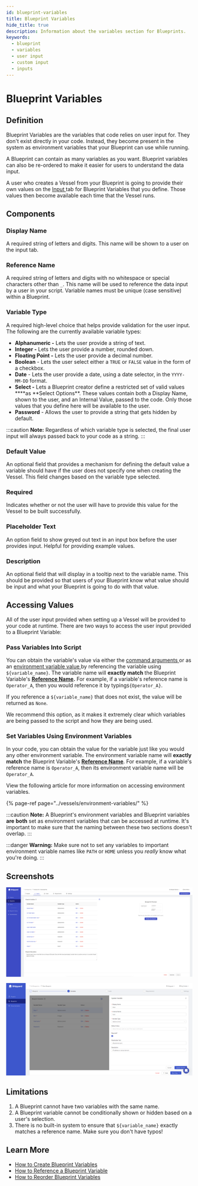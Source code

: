 ```yaml
---
id: blueprint-variables
title: Blueprint Variables
hide_title: true
description: Information about the variables section for Blueprints.
keywords:
  - blueprint
  - variables
  - user input
  - custom input
  - inputs
---
```


# Blueprint Variables

## Definition

Blueprint Variables are the variables that code relies on user input for. They don't exist directly in your code. Instead, they become present in the system as environment variables that your Blueprint can use while running.

A Blueprint can contain as many variables as you want. Blueprint variables can also be re-ordered to make it easier for users to understand the data input.

A user who creates a Vessel from your Blueprint is going to provide their own values on the [Input ](../vessels/form-input.md)tab for Blueprint Variables that you define. Those values then become available each time that the Vessel runs.

## Components

### Display Name

A required string of letters and digits. This name will be shown to a user on the input tab.

### Reference Name

A required string of letters and digits with no whitespace or special characters other than `_`. This name will be used to reference the data input by a user in your script. Variable names must be unique \(case sensitive\) within a Blueprint.

### Variable Type

A required high-level choice that helps provide validation for the user input. The following are the currently available variable types:

- **Alphanumeric -** Lets the user provide a string of text.
- **Integer -** Lets the user provide a number, rounded down.
- **Floating Point -** Lets the user provide a decimal number.
- **Boolean** - Lets the user select either a `TRUE` or `FALSE` value in the form of a checkbox.
- **Date** - Lets the user provide a date, using a date selector, in the `YYYY-MM-DD` format.
- **Select -** Lets a Blueprint creator define a restricted set of valid values \***\*as **Select Options\*\*. These values contain both a Display Name, shown to the user, and an Internal Value, passed to the code. Only those values that you define here will be available to the user.
- **Password** - Allows the user to provide a string that gets hidden by default.

:::caution
**Note:** Regardless of which variable type is selected, the final user input will always passed back to your code as a string.
:::

### **Default Value**

An optional field that provides a mechanism for defining the default value a variable should have if the user does not specify one when creating the Vessel. This field changes based on the variable type selected.

### **Required**

Indicates whether or not the user will have to provide this value for the Vessel to be built successfully.

### **Placeholder Text**

An option field to show greyed out text in an input box before the user provides input. Helpful for providing example values.

### **Description**

An optional field that will display in a tooltip next to the variable name. This should be provided so that users of your Blueprint know what value should be input and what your Blueprint is going to do with that value.

## Accessing Values

All of the user input provided when setting up a Vessel will be provided to your code at runtime. There are two ways to access the user input provided to a Blueprint Variable:

### **Pass Variables Into Script**

You can obtain the variable's value via either the [command arguments ](../vessels/code/command.md)or as an [environment variable value ](../vessels/environment-variables/)by referencing the variable using `${variable_name}`. The variable name will **exactly match** the Blueprint Variable's [**Reference Name**](blueprint-variables.md#reference-name)**.** For example, if a variable's reference name is `Operator_A`, then you would reference it by typing`${Operator_A}`.

If you reference a `${variable_name}` that does not exist, the value will be returned as `None`.

We recommend this option, as it makes it extremely clear which variables are being passed to the script and how they are being used.

### **Set Variables Using Environment Variables**

In your code, you can obtain the value for the variable just like you would any other environment variable. The environment variable name will **exactly match** the Blueprint Variable's [**Reference Name**](blueprint-variables.md#reference-name). For example, if a variable's reference name is `Operator_A`, then its environment variable name will be `Operator_A`.

View the following article for more information on accessing environment variables.

{% page-ref page="../vessels/environment-variables/" %}

:::caution
**Note:** A Blueprint's environment variables and Blueprint variables **are** **both** set as environment variables that can be accessed at runtime. It's important to make sure that the naming between these two sections doesn't overlap.
:::

:::danger
**Warning:** Make sure not to set any variables to important environment variable names like `PATH` or `HOME` unless you _really_ know what you're doing.
:::

## Screenshots

![](../../.gitbook/assets/image_81.png)

![Editing a variable](../../.gitbook/assets/image_38.png)

## Limitations

1. A Blueprint cannot have two variables with the same name.
2. A Blueprint variable cannot be conditionally shown or hidden based on a user's selection.
3. There is no built-in system to ensure that `${variable_name}` exactly matches a reference name. Make sure you don't have typos!

## Learn More

- [How to Create Blueprint Variables](../../how-tos/blueprints/how-to-create-blueprint-variables.md)
- [How to Reference a Blueprint Variable](../../how-tos/blueprints/how-to-reference-a-blueprint-variable.md)
- [How to Reorder Blueprint Variables](../../how-tos/blueprints/how-to-reorder-blueprint-variables.md)
